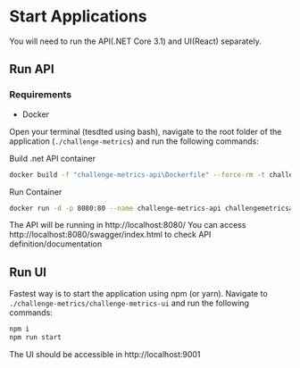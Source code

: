 
# Start Applications

You will need to run the API(.NET Core 3.1) and UI(React) separately.

## Run API

### Requirements

- Docker

Open your terminal (tesdted using bash), navigate to the root folder of the application (`./challenge-metrics`) and run the following commands:

Build .net API container
```bash
docker build -f "challenge-metrics-api\Dockerfile" --force-rm -t challengemetricsapi:dev "challenge-metrics-api" 
```

Run Container
```bash
docker run -d -p 8080:80 --name challenge-metrics-api challengemetricsapi:dev
```

The API will be running in http://localhost:8080/
You can access http://localhost:8080/swagger/index.html to check API definition/documentation

## Run UI

Fastest way is to start the application using npm (or yarn).
Navigate to `./challenge-metrics/challenge-metrics-ui` and run the following commands:


```bash
npm i
npm run start
```

The UI should be accessible in http://localhost:9001
